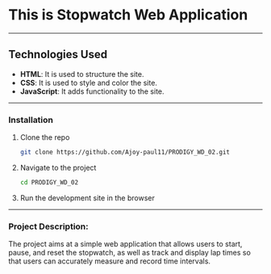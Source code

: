 # This is Stopwatch Web Application

---

## Technologies Used

- **HTML**: It is used to structure the site.
- **CSS**: It is used to style and color the site.
- **JavaScript**: It adds functionality to the site.

---


### Installation

1. Clone the repo
   ```sh
   git clone https://github.com/Ajoy-paul11/PRODIGY_WD_02.git
   ```
2. Navigate to the project
    ```sh
    cd PRODIGY_WD_02
    ```
3. Run the development site in the browser

---

### Project Description:

The project aims at a simple web application that allows users to start, pause, and reset the stopwatch, as well as track and display lap times so that users can accurately measure and record time intervals.
